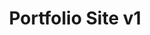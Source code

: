 ---
title: Portfolio Site v1
summary: "Single page static site using raw HTML, Bulma, and SASS"
weight: 80
resources:
  - name: thumb
    src: portfolio-v1-thumb.svg
    params:
      alt: The letters "EV" on a turquoise gradient background.
  - name: hero
    src: portfolio-v1-hero.svg
    params:
      alt: The letters "EV" on a turquoise gradient background.
---